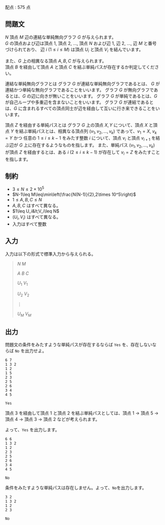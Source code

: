配点 : $575$ 点

## 問題文

$N$ 頂点 $M$ 辺の連結な単純無向グラフ $G$ が与えられます。<br>
$G$ の頂点および辺は頂点 $1$, 頂点 $2$, $\ldots$, 頂点 $N$ および辺 $1$, 辺 $2$, $\ldots$, 辺 $M$ と番号づけられており、
辺 $i$ $(1\leq i\leq M)$ は頂点 $U_i$ と頂点 $V_i$ を結んでいます。

また、$G$ 上の相異なる頂点 $A,B,C$ が与えられます。<br>
頂点 $B$ を経由して頂点 $A$ と頂点 $C$ を結ぶ単純パスが存在するか判定してください。

  連結な単純無向グラフとは
  グラフ $G$ が連結な単純無向グラフであるとは、 $G$ が連結かつ単純な無向グラフであることをいいます。
  グラフ $G$ が無向グラフであるとは、$G$ の辺に向きが無いことをいいます。
  グラフ $G$ が単純であるとは、$G$ が自己ループや多重辺を含まないことをいいます。
  グラフ $G$ が連結であるとは、$G$ に含まれるすべての頂点同士が辺を経由して互いに行き来できることをいいます。   

  頂点 $Z$ を経由する単純パスとは
グラフ $G$ 上の頂点 $X,Y$ について、頂点 $X$ と頂点 $Y$ を結ぶ単純パスとは、相異なる頂点列 $(v_1,v_2,\ldots,v_k)$ であって、$v_1=X$, $v_k=Y$ かつ 任意の $1\leq i\leq k-1$ をみたす整数 $i$ について、頂点 $v_i$ と頂点 $v_{i+1}$ を結ぶ辺が $G$ 上に存在するようなものを指します。
また、単純パス $(v_1,v_2,\ldots,v_k)$ が頂点 $Z$ を経由するとは、ある $i$ $(2\leq i\leq k-1)$ が存在して $v_i=Z$ をみたすことを指します。

## 制約

- $3 \leq N \leq 2\times 10^5$
- $N-1\leq M\leq\min\left(\frac{N(N-1)}{2},2\times 10^5\right)$
- $1\leq A,B,C\leq N$
- $A,B,C$ はすべて異なる。
- $1\leq U_i&lt;V_i\leq N$
- $(U_i,V_i)$ はすべて異なる。
- 入力はすべて整数

## 入力

入力は以下の形式で標準入力から与えられる。

> $N$ $M$
> 
> $A$ $B$ $C$
> 
> $U_1$ $V_1$
> 
> $U_2$ $V_2$
> 
> $\vdots$
> 
> $U_M$ $V_M$

## 出力

問題文の条件をみたすような単純パスが存在するならば `Yes` を、存在しないならば `No` を出力せよ。

```input1
6 7
1 3 2
1 2
1 5
2 3
2 5
2 6
3 4
4 5
```

```output1
Yes
```

頂点 $3$ を経由して頂点 $1$ と頂点 $2$ を結ぶ単純パスとしては、頂点 $1$ $\to$ 頂点 $5$ $\to$ 頂点 $4$ $\to$ 頂点 $3$ $\to$ 頂点 $2$ などが考えられます。

よって、`Yes` を出力します。

```input2
6 6
1 3 2
1 2
2 3
2 5
2 6
3 4
4 5
```

```output2
No
```

条件をみたすような単純パスは存在しません。よって、`No`を出力します。

```input3
3 2
1 3 2
1 2
2 3
```

```output3
No
```